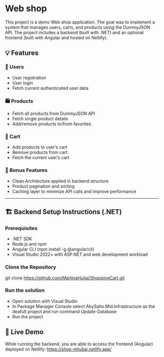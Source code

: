 # Web shop

This project is a demo Web shop application. The goal was to implement a system that manages users, carts, and products using the DummyJSON API. The project includes a backend (built with .NET) and an optional frontend (built with Angular and hosted on Netlify).

## 💡 Features

### 👤 Users
- User registration
- User login
- Fetch current authenticated user data

### 🛍️ Products
- Fetch all products from DummyJSON API
- Fetch single product details
- Add/remove products to/from favorites

### 🛒 Cart
- Add products to user’s cart
- Remove products from cart
- Fetch the current user’s cart

### 🌟 Bonus Features
- Clean Architecture applied in backend structure
- Product pagination and sorting
- Caching layer to minimize API calls and improve performance

---

## 🏗️ Backend Setup Instructions (.NET)

### Prerequisites
- .NET SDK
- Node.js and npm
- Angular CLI (npm install -g @angular/cli)
- Visual Studio 2022+ with ASP.NET and web development workload

### Clone the Repository

git clone https://github.com/MartinaHuljaj/ShoppingCart.git

### Run the solution
- Open solution with Visual Studio
- In Package Manager Console select AbySalto.Mid.Infrastructure as the deafult project and run command Update-Database
- Run the project
## 🔗 Live Demo

While running the backend, you are able to access the frontend (Angular) deployed on Netlify: https://shop-mhuljaj.netlify.app/


